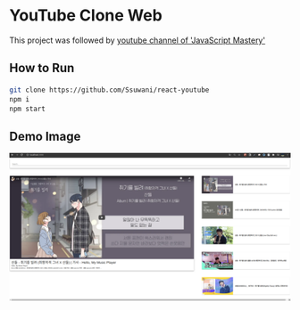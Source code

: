 # YouTube Clone Web

This project was followed by [youtube channel of 'JavaScript Mastery'](https://www.youtube.com/watch?v=VPVzx1ZOVuw&t=988s)


## How to Run
```bash
git clone https://github.com/Ssuwani/react-youtube
npm i
npm start
```

## Demo Image
![img](./image/demo.png)